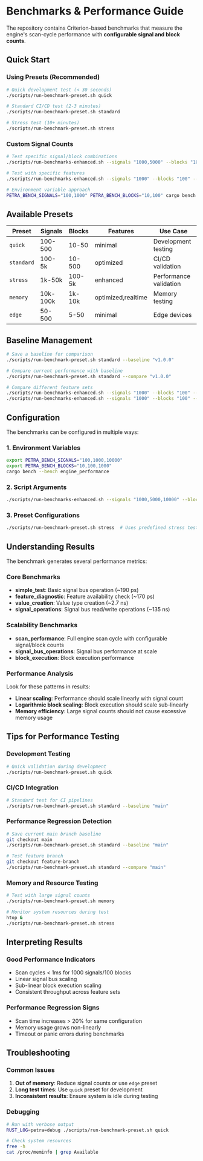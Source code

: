# Benchmarks & Performance Guide

The repository contains Criterion-based benchmarks that measure the engine's scan-cycle performance with **configurable signal and block counts**.

## Quick Start

### Using Presets (Recommended)

```bash
# Quick development test (< 30 seconds)
./scripts/run-benchmark-preset.sh quick

# Standard CI/CD test (2-3 minutes)
./scripts/run-benchmark-preset.sh standard

# Stress test (10+ minutes)
./scripts/run-benchmark-preset.sh stress
```

### Custom Signal Counts

```bash
# Test specific signal/block combinations
./scripts/run-benchmarks-enhanced.sh --signals "1000,5000" --blocks "100,500"

# Test with specific features
./scripts/run-benchmarks-enhanced.sh --signals "1000" --blocks "100" --features "--features optimized"

# Environment variable approach
PETRA_BENCH_SIGNALS="100,1000" PETRA_BENCH_BLOCKS="10,100" cargo bench --bench engine_performance
```

## Available Presets

|Preset    |Signals |Blocks|Features          |Use Case              |
|----------|--------|------|------------------|----------------------|
|`quick`   |100-500 |10-50 |minimal           |Development testing   |
|`standard`|100-5k  |10-500|optimized         |CI/CD validation      |
|`stress`  |1k-50k  |100-5k|enhanced          |Performance validation|
|`memory`  |10k-100k|1k-10k|optimized,realtime|Memory testing        |
|`edge`    |50-500  |5-50  |minimal           |Edge devices          |

## Baseline Management

```bash
# Save a baseline for comparison
./scripts/run-benchmark-preset.sh standard --baseline "v1.0.0"

# Compare current performance with baseline
./scripts/run-benchmark-preset.sh standard --compare "v1.0.0"

# Compare different feature sets
./scripts/run-benchmarks-enhanced.sh --signals "1000" --blocks "100" --features "--no-default-features" --baseline "minimal"
./scripts/run-benchmarks-enhanced.sh --signals "1000" --blocks "100" --features "--all-features" --compare "minimal"
```

## Configuration

The benchmarks can be configured in multiple ways:

### 1. Environment Variables

```bash
export PETRA_BENCH_SIGNALS="100,1000,10000"
export PETRA_BENCH_BLOCKS="10,100,1000"
cargo bench --bench engine_performance
```

### 2. Script Arguments

```bash
./scripts/run-benchmarks-enhanced.sh --signals "1000,5000,10000" --blocks "100,500,1000"
```

### 3. Preset Configurations

```bash
./scripts/run-benchmark-preset.sh stress  # Uses predefined stress test configuration
```

## Understanding Results

The benchmark generates several performance metrics:

### Core Benchmarks

- **simple_test**: Basic signal bus operation (~190 ps)
- **feature_diagnostic**: Feature availability check (~170 ps)
- **value_creation**: Value type creation (~2.7 ns)
- **signal_operations**: Signal bus read/write operations (~135 ns)

### Scalability Benchmarks

- **scan_performance**: Full engine scan cycle with configurable signal/block counts
- **signal_bus_operations**: Signal bus performance at scale
- **block_execution**: Block execution performance

### Performance Analysis

Look for these patterns in results:

- **Linear scaling**: Performance should scale linearly with signal count
- **Logarithmic block scaling**: Block execution should scale sub-linearly
- **Memory efficiency**: Large signal counts should not cause excessive memory usage

## Tips for Performance Testing

### Development Testing

```bash
# Quick validation during development
./scripts/run-benchmark-preset.sh quick
```

### CI/CD Integration

```bash
# Standard test for CI pipelines
./scripts/run-benchmark-preset.sh standard --baseline "main"
```

### Performance Regression Detection

```bash
# Save current main branch baseline
git checkout main
./scripts/run-benchmark-preset.sh standard --baseline "main"

# Test feature branch
git checkout feature-branch
./scripts/run-benchmark-preset.sh standard --compare "main"
```

### Memory and Resource Testing

```bash
# Test with large signal counts
./scripts/run-benchmark-preset.sh memory

# Monitor system resources during test
htop &
./scripts/run-benchmark-preset.sh stress
```

## Interpreting Results

### Good Performance Indicators

- Scan cycles < 1ms for 1000 signals/100 blocks
- Linear signal bus scaling
- Sub-linear block execution scaling
- Consistent throughput across feature sets

### Performance Regression Signs

- Scan time increases > 20% for same configuration
- Memory usage grows non-linearly
- Timeout or panic errors during benchmarks

## Troubleshooting

### Common Issues

1. **Out of memory**: Reduce signal counts or use `edge` preset
1. **Long test times**: Use `quick` preset for development
1. **Inconsistent results**: Ensure system is idle during testing

### Debugging

```bash
# Run with verbose output
RUST_LOG=petra=debug ./scripts/run-benchmark-preset.sh quick

# Check system resources
free -h
cat /proc/meminfo | grep Available
```
